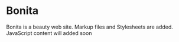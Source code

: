 # Bonita
Bonita is a beauty web site. Markup files and Stylesheets are added. JavaScript  content will added soon
